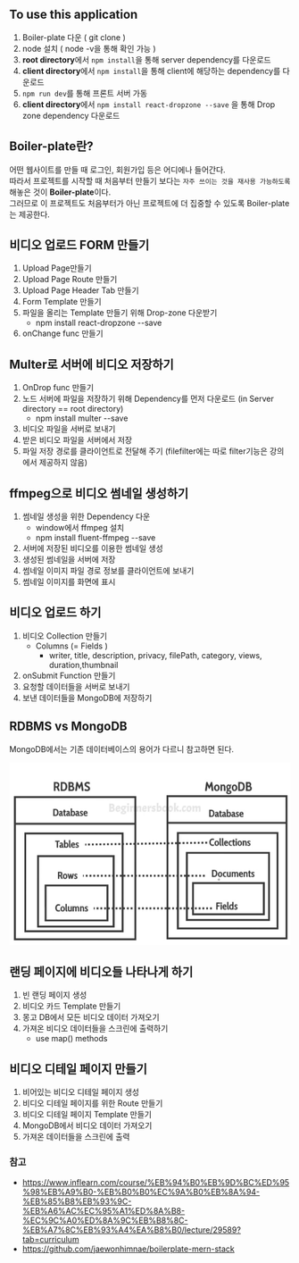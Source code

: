 
## To use this application
1. Boiler-plate 다운 ( git clone )
2. node 설치 ( node -v을 통해 확인 가능 )
3. **root directory**에서 `npm install`을 통해 server dependency를 다운로드
4. **client directory**에서 `npm install`을 통해 client에 해당하는 dependency를 다운로드 
5. `npm run dev`를 통해 프론트 서버 가동
6. **client directory**에서 `npm install react-dropzone --save` 을 통해 Drop zone dependency 다운로드

## Boiler-plate란?
어떤 웹사이트를 만들 때 로그인, 회원가입 등은 어디에나 들어간다. <br>
따라서 프로젝트를 시작할 때 처음부터 만들기 보다는 `자주 쓰이는 것을 재사용 가능하도록` 해놓은 것이 **Boiler-plate**이다. <br>
그러므로 이 프로젝트도 처음부터가 아닌 프로젝트에 더 집중할 수 있도록 Boiler-plate는 제공한다.

## 비디오 업로드 FORM 만들기
1. Upload Page만들기
2. Upload Page Route 만들기
3. Upload Page Header Tab 만들기
4. Form Template 만들기
5. 파일을 올리는 Template 만들기 위해 Drop-zone 다운받기
   - npm install react-dropzone --save
6. onChange func 만들기

## Multer로 서버에 비디오 저장하기
1. OnDrop func 만들기
2. 노드 서버에 파일을 저장하기 위해 Dependency를 먼저 다운로드 (in Server directory == root directory)
   - npm install multer --save 
3. 비디오 파일을 서버로 보내기
4. 받은 비디오 파일을 서버에서 저장
5. 파일 저장 경로를 클라이언트로 전달해 주기 
(filefilter에는 따로 filter기능은 강의에서 제공하지 않음)

## ffmpeg으로 비디오 썸네일 생성하기
1. 썸네일 생성을 위한 Dependency 다운
    - window에서 ffmpeg 설치
    - npm install fluent-ffmpeg --save
2. 서버에 저장된 비디오를 이용한 썸네일 생성
3. 생성된 썸네일을 서버에 저장
4. 썸네일 이미지 파일 경로 정보를 클라이언트에 보내기
5. 썸네일 이미지를 화면에 표시

## 비디오 업로드 하기
1. 비디오 Collection 만들기
   - Columns (= Fields )
     - writer, title, description, privacy, filePath, category, views, duration,thumbnail
2. onSubmit Function 만들기
3. 요청할 데이터들을 서버로 보내기
4. 보낸 데이터들을 MongoDB에 저장하기

## RDBMS vs MongoDB
MongoDB에서는 기존 데이터베이스의 용어가 다르니 참고하면 된다.

![screenshot](/screenshot/RDMSNMongDB.PNG)

## 랜딩 페이지에 비디오들 나타나게 하기
1. 빈 랜딩 페이지 생성
2. 비디오 카드 Template 만들기
3. 몽고 DB에서 모든 비디오 데이터 가져오기
4. 가져온 비디오 데이터들을 스크린에 출력하기
   - use map() methods

## 비디오 디테일 페이지 만들기
1. 비어있는 비디오 디테일 페이지 생성
2. 비디오 디테일 페이지를 위한 Route 만들기
3. 비디오 디테일 페이지 Template 만들기
4. MongoDB에서 비디오 데이터 가져오기
5. 가져온 데이터들을 스크린에 출력

### 참고
- https://www.inflearn.com/course/%EB%94%B0%EB%9D%BC%ED%95%98%EB%A9%B0-%EB%B0%B0%EC%9A%B0%EB%8A%94-%EB%85%B8%EB%93%9C-%EB%A6%AC%EC%95%A1%ED%8A%B8-%EC%9C%A0%ED%8A%9C%EB%B8%8C-%EB%A7%8C%EB%93%A4%EA%B8%B0/lecture/29589?tab=curriculum
- https://github.com/jaewonhimnae/boilerplate-mern-stack